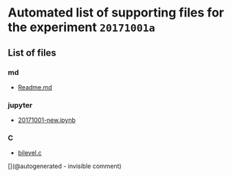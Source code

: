 # Automated list of supporting files for the __experiment `20171001a`__

## List of files

### md

* [Readme.md](/alt.tbo/20171001a/Readme.md)


### jupyter

* [20171001-new.ipynb](/alt.tbo/20171001a/20171001-new.ipynb)


### C

* [bilevel.c](/alt.tbo/20171001a/bilevel.c)


[](@autogenerated - invisible comment)